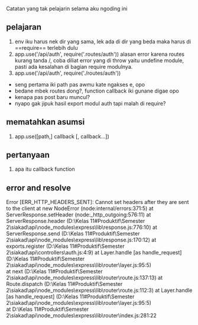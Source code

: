 Catatan yang tak pelajarin selama aku ngoding ini

## pelajaran
1. env iku harus nek dir yang sama, lek ada di dir yang beda maka harus di ==require== terlebih dulu
2. app.use('/api/auth', require('.routes/auth')) alasan error karena routes kurang tanda /, coba diliat error yang di throw yaitu undefine module, pasti ada kesalahan di bagian require modulnya. 
3. app.use('/api/auth', require('./routes/auth'))
- seng pertama iki path pas awmu kate ngakses e, opo
-  bedane mbek routes dong?, function callback iki gunane digae opo
-  kenapa pas post baru muncul?
-  nyapo gak jipuk hasil export modul auth tapi malah di require?


## mematahkan asumsi
1. app.use([path,] callback [, callback...])

## pertanyaan
1. apa itu callback function

## error and resolve
Error [ERR_HTTP_HEADERS_SENT]: Cannot set headers after they are sent 
to the client
    at new NodeError (node:internal/errors:371:5)
    at ServerResponse.setHeader (node:_http_outgoing:576:11)
    at ServerResponse.header (D:\Kelas 11\#Produktif\Semester 2\siakad\api\node_modules\express\lib\response.js:776:10)
    at ServerResponse.send (D:\Kelas 11\#Produktif\Semester 2\siakad\api\node_modules\express\lib\response.js:170:12)
    at exports.register (D:\Kelas 11\#Produktif\Semester 2\siakad\api\controllers\auth.js:4:9)
    at Layer.handle [as handle_request] (D:\Kelas 11\#Produktif\Semester 2\siakad\api\node_modules\express\lib\router\layer.js:95:5)        
    at next (D:\Kelas 11\#Produktif\Semester 2\siakad\api\node_modules\express\lib\router\route.js:137:13)
    at Route.dispatch (D:\Kelas 11\#Produktif\Semester 2\siakad\api\node_modules\express\lib\router\route.js:112:3)
    at Layer.handle [as handle_request] (D:\Kelas 11\#Produktif\Semester 2\siakad\api\node_modules\express\lib\router\layer.js:95:5)        
    at D:\Kelas 11\#Produktif\Semester 2\siakad\api\node_modules\express\lib\router\index.js:281:22